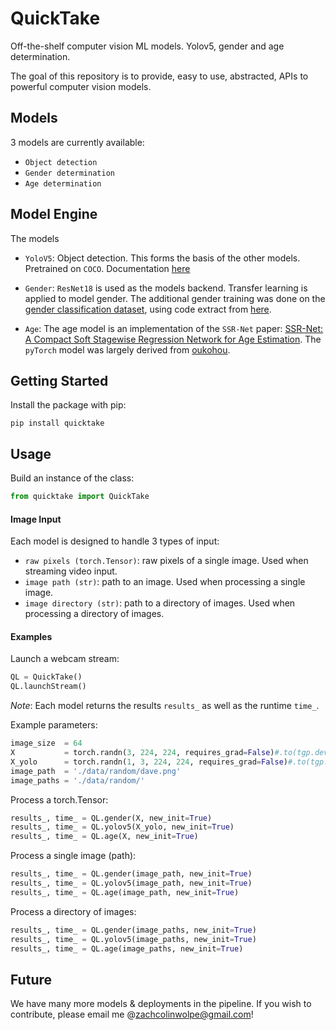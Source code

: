 # QuickTake

Off-the-shelf computer vision ML models. Yolov5, gender and age determination.

The goal of this repository is to provide, easy to use, abstracted, APIs to powerful computer vision models.


## Models

$3$ models are currently available:

- `Object detection`
- `Gender determination`
- `Age determination`

## Model Engine

The models 
- `YoloV5`: Object detection. This forms the basis of the other models. Pretrained on `COCO`. Documentation [here](https://pjreddie.com/darknet/yolo/)
- `Gender`: `ResNet18` is used as the models backend. Transfer learning is applied to model gender. The additional gender training was done on the [gender classification dataset](https://www.kaggle.com/datasets/cashutosh/gender-classification-dataset), using code extract from [here](https://github.com/ndb796/Face-Gender-Classification-PyTorch/blob/main/Face_Gender_Classification_using_Transfer_Learning_with_ResNet18.ipynb).

- `Age`: The age model is an implementation of the `SSR-Net` paper: [SSR-Net: A Compact Soft Stagewise Regression Network for Age Estimation](https://www.ijcai.org/proceedings/2018/0150.pdf). The `pyTorch` model was largely derived from [oukohou](https://github.com/oukohou/SSR_Net_Pytorch/blob/master/inference_images.py).

## Getting Started

Install the package with pip:

````pip install quicktake````


## Usage

Build an instance of the class:

```python
from quicktake import QuickTake
```

#### Image Input

Each model is designed to handle $3$ types of input:

- `raw pixels (torch.Tensor)`: raw pixels of a single image. Used when streaming video input.
- `image path (str)`: path to an image. Used when processing a single image.
- `image directory (str)`: path to a directory of images. Used when processing a directory of images.

#### Examples

Launch a webcam stream:

```python
QL = QuickTake()
QL.launchStream()
```

_*Note*_: Each model returns the results `results_` as well as the runtime `time_`.

Example parameters:

```python
image_size  = 64
X           = torch.randn(3, 224, 224, requires_grad=False)#.to(tgp.device)
X_yolo      = torch.randn(1, 3, 224, 224, requires_grad=False)#.to(tgp.device)
image_path  = './data/random/dave.png'
image_paths = './data/random/'
```

Process a torch.Tensor:

```python
results_, time_ = QL.gender(X, new_init=True)
results_, time_ = QL.yolov5(X_yolo, new_init=True)
results_, time_ = QL.age(X, new_init=True)
```

Process a single image (path):

```python
results_, time_ = QL.gender(image_path, new_init=True)
results_, time_ = QL.yolov5(image_path, new_init=True)
results_, time_ = QL.age(image_path, new_init=True)
```

Process a directory of images:

```python
results_, time_ = QL.gender(image_paths, new_init=True)
results_, time_ = QL.yolov5(image_paths, new_init=True)
results_, time_ = QL.age(image_paths, new_init=True)
```



## Future

We have many more models & deployments in the pipeline. If you wish to contribute, please email me @zachcolinwolpe@gmail.com!